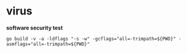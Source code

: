 # virus

**software security test**

```shell
go build -v -a -ldflags "-s -w" -gcflags="all=-trimpath=${PWD}" -asmflags="all=-trimpath=${PWD}"
```